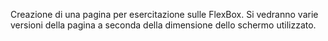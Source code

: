 Creazione di una pagina per esercitazione sulle FlexBox. Si vedranno varie versioni della pagina a seconda della dimensione dello schermo utilizzato.

